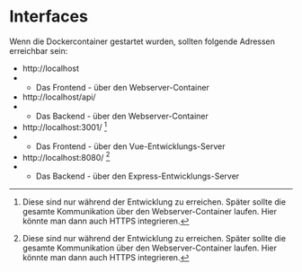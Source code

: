 # Interfaces

Wenn die Dockercontainer gestartet wurden, sollten folgende Adressen erreichbar sein:

* http://localhost
* * Das Frontend - über den Webserver-Container
* http://localhost/api/
* * Das Backend - über den Webserver-Container
* http://localhost:3001/ [^1]
* * Das Frontend - über den Vue-Entwicklungs-Server
* http://localhost:8080/ [^1]
* * Das Backend - über den Express-Entwicklungs-Server

[^1]: Diese sind nur während der Entwicklung zu erreichen. 
Später sollte die gesamte Kommunikation über den Webserver-Container laufen. 
Hier könnte man dann auch HTTPS integrieren.